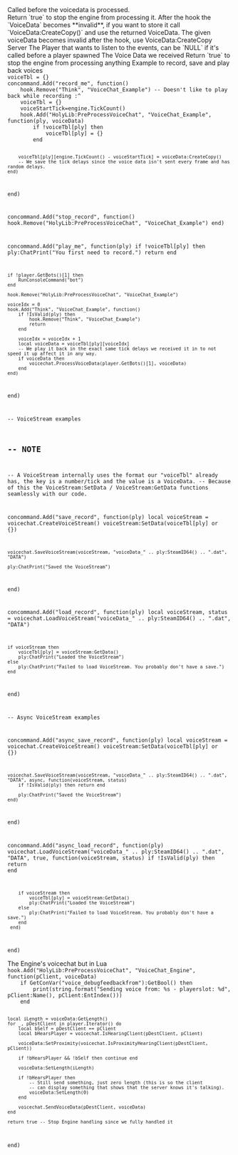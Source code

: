 <function name="HolyLib:PreProcessVoiceChat" parent="" type="hook">
	<description>
		Called before the voicedata is processed.<br>
		Return `true` to stop the engine from processing it.  
		<note>
			After the hook the `VoiceData` becomes **invalid**, if you want to store it call `VoiceData:CreateCopy()` and use the returned VoiceData.
		</note>
		<changed version="7.0">
			The given voiceData becomes invalid after the hook, use <page>VoiceData:CreateCopy</page>
		</changed>
	</description>
	<realm>Server</realm>
	<args>
		<arg name="ply" type="Player">The Player that wants to listen to the events, can be `NULL` if it's called before a player spawned</arg>
		<arg name="voiceData" type="VoiceData">The Voice Data we received</arg>
	</args>
	<rets>
		<ret name="cancel" type="boolean">Return `true` to stop the engine from processing anything</ret>
	</rets>
</function>

<example>
	<description>Example to record, save and play back voices</description>
	<code>
voiceTbl = {}
concommand.Add("record_me", function()
	hook.Remove("Think", "VoiceChat_Example") -- Doesn't like to play back while recording :^
	voiceTbl = {}
	voiceStartTick=engine.TickCount()
	hook.Add("HolyLib:PreProcessVoiceChat", "VoiceChat_Example", function(ply, voiceData)
		if !voiceTbl[ply] then
			voiceTbl[ply] = {}
		end

		voiceTbl[ply][engine.TickCount() - voiceStartTick] = voiceData:CreateCopy()
		-- We save the tick delays since the voice data isn't sent every frame and has random delays.
	end)
end)

concommand.Add("stop_record", function()
	hook.Remove("HolyLib:PreProcessVoiceChat", "VoiceChat_Example")
end)

concommand.Add("play_me", function(ply)
	if !voiceTbl[ply] then
		ply:ChatPrint("You first need to record.")
		return
	end

	if !player.GetBots()[1] then
		RunConsoleCommand("bot")
	end

	hook.Remove("HolyLib:PreProcessVoiceChat", "VoiceChat_Example")

	voiceIdx = 0
	hook.Add("Think", "VoiceChat_Example", function()
		if !IsValid(ply) then
			hook.Remove("Think", "VoiceChat_Example")
			return
		end

		voiceIdx = voiceIdx + 1 
		local voiceData = voiceTbl[ply][voiceIdx]
		-- We play it back in the exact same tick delays we received it in to not speed it up affect it in any way.
		if voiceData then 
			voicechat.ProcessVoiceData(player.GetBots()[1], voiceData)
		end 
	end)
end)

-- VoiceStream examples

-- NOTE
--
-- A VoiceStream internally uses the format our "voiceTbl" already has, the key is a number/tick and the value is a VoiceData.
-- Because of this the VoiceStream:SetData / VoiceStream:GetData functions seamlessly with our code.

concommand.Add("save_record", function(ply)
	local voiceStream = voicechat.CreateVoiceStream()
	voiceStream:SetData(voiceTbl[ply] or {})

	voicechat.SaveVoiceStream(voiceStream, "voiceData_" .. ply:SteamID64() .. ".dat", "DATA")

	ply:ChatPrint("Saved the VoiceStream")
end)

concommand.Add("load_record", function(ply)
	local voiceStream, status = voicechat.LoadVoiceStream("voiceData_" .. ply:SteamID64() .. ".dat", "DATA")

	if voiceStream then
		voiceTbl[ply] = voiceStream:GetData()
		ply:ChatPrint("Loaded the VoiceStream")
	else
		ply:ChatPrint("Failed to load VoiceStream. You probably don't have a save.")
	end
end)

-- Async VoiceStream examples

concommand.Add("async_save_record", function(ply)
	local voiceStream = voicechat.CreateVoiceStream()
	voiceStream:SetData(voiceTbl[ply] or {})

	voicechat.SaveVoiceStream(voiceStream, "voiceData_" .. ply:SteamID64() .. ".dat", "DATA", async, function(voiceStream, status)
		if !IsValid(ply) then return end

		ply:ChatPrint("Saved the VoiceStream")
	end)
end)

concommand.Add("async_load_record", function(ply)
	voicechat.LoadVoiceStream("voiceData_" .. ply:SteamID64() .. ".dat", "DATA", true, function(voiceStream, status)
		if !IsValid(ply) then return end

		if voiceStream then
			voiceTbl[ply] = voiceStream:GetData()
			ply:ChatPrint("Loaded the VoiceStream")
		else
			ply:ChatPrint("Failed to load VoiceStream. You probably don't have a save.")
		end
	 end)
end)
	</code>
</example>

<example>
	<description>The Engine's voicechat but in Lua</description>
	<code>
hook.Add("HolyLib:PreProcessVoiceChat", "VoiceChat_Engine", function(pClient, voiceData)
	if GetConVar("voice_debugfeedbackfrom"):GetBool() then
		print(string.format("Sending voice from: %s - playerslot: %d", pClient:Name(), pClient:EntIndex()))
	end

	local iLength = voiceData:GetLength()
	for _, pDestClient in player.Iterator() do
		local bSelf = pDestClient == pClient
		local bHearsPlayer = voicechat.IsHearingClient(pDestClient, pClient)

		voiceData:SetProximity(voicechat.IsProximityHearingClient(pDestClient, pClient))

		if !bHearsPlayer && !bSelf then continue end

		voiceData:SetLength(iLength)

		if !bHearsPlayer then
			-- Still send something, just zero length (this is so the client
			-- can display something that shows that the server knows it's talking).
			voiceData:SetLength(0)
		end

		voicechat.SendVoiceData(pDestClient, voiceData)
	end

	return true -- Stop Engine handling since we fully handled it
end)
	</code>
</example>